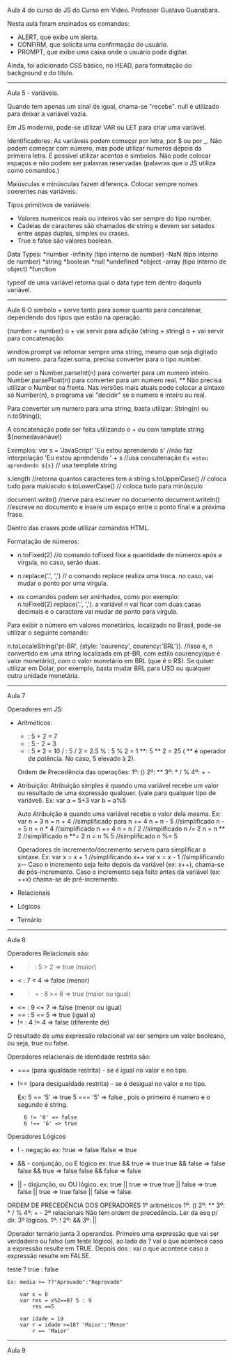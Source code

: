 Aula 4 do curso de JS do Curso em Video. Professor Gustavo Guanabara.

Nesta aula foram ensinados os comandos:
* ALERT, que exibe um alerta.
* CONFIRM, que solicita uma confirmação do usuário.
* PROMPT, que exibe uma caixa onde o usuário pode digitar.

Ainda, foi adicionado CSS básico, no HEAD, para formatação do background e do título.

------------------------------------------------------

Aula 5 - variáveis.

Quando tem apenas um sinal de igual, chama-se "recebe".
null é utilizado para deixar a variável vazia.

Em JS moderno, pode-se utilizar VAR ou LET para criar uma variável.

Identificadores: As variáveis podem começar por letra, por $ ou por _.
Não podem começar com número, mas pode utilizar numeros depois da primeira letra.
É possível utilizar acentos e simbolos.
Não pode colocar espaços e não podem ser palavras reservadas (palavras que o JS utiliza como comandos.)

Maiúsculas e minúsculas fazem diferença. Colocar sempre nomes coerentes nas variáveis.


Tipos primitivos de variáveis:
* Valores numericos reais ou inteiros vão ser sempre do tipo number.
* Cadeias de caracteres são chamados de string e devem ser setados entre aspas duplas, simples ou crases.
* True e false são valores boolean.

Data Types:
*number
    -infinity (tipo interno de number)
    -NaN (tipo interno de number)
*string
*boolean
*null
*undefined
*object
    -array (tipo interno de object)
*function

typeof de uma variável retorna qual o data type tem dentro daquela variável.

-------------------------------------------------------

Aula 6 
O simbolo + serve tanto para somar quanto para concatenar, dependendo dos tipos que estão na operação.

(number + number) o + vai servir para adição
(string + string) o + vai servir para concatenação.

window.prompt vai retornar sempre uma string, mesmo que seja digitado um numero. para fazer soma, precisa converter para o tipo number.

pode ser o Number.parseInt(n) para converter para um numero inteiro.
Number.parseFloat(n) para converter para um numero real.
** Não precisa utilizar o Number na frente.
Nas versões mais atuais pode colocar a sintaxe só Number(n), o programa vai "decidir" se o numero é inteiro ou real.

Para converter um numero para uma string, basta utilizar: String(n) ou n.toString();

A concatenação pode ser feita utilizando o + ou com template string ${nomedavariável}

Exemplos: 
var s = 'JavaScript'
'Eu estou aprendendo s' //não faz interpolação
'Eu estou aprendendo ' + s //usa concatenação
`Eu estou aprendendo ${s}` // usa template string

s.length //retorna quantos caracteres tem a string
s.toUpperCase()  // coloca tudo para maiúsculo
s.toLowerCase()  // coloca tudo para minúsculo

document.write() //serve para escrever no documento
document.writeln() //escreve no documento e insere um espaço entre o ponto final e a próxima frase.

Dentro das crases pode utilizar comandos HTML.

Formatação de números:
* n.toFixed(2) //o comando toFixed fixa a quantidade de números após a vírgula, no caso, serão duas.

* n.replace('.', ',') // o comando replace realiza uma troca. no caso, vai mudar o ponto por uma vírgula.

* os comandos podem ser aninhados, como por exemplo:
n.toFixed(2).replace('.', ','). a variável n vai ficar com duas casas decimais e o caractere vai mudar de ponto para vírgula.

Para exibir o número em valores monetários, localizado no Brasil, pode-se utilizar o seguinte comando:

n.toLocaleString('pt-BR', {style: 'courency', courency:'BRL'}). //Isso é, n convertido em uma string localizada em pt-BR, com estilo courency(que é valor monetário), com o valor monetário em BRL (que é o R$). Se quiser utilizar em Dolar, por exemplo, basta mudar BRL para USD ou qualquer outra unidade monetária. 

-------------------------------------------------------

Aula 7

Operadores em JS:
* Aritméticos:
    + : 5 + 2 = 7
    - : 5 - 2 = 3
    * : 5 * 2 = 10
    / : 5 / 2 = 2.5
    % : 5 % 2 = 1
    **: 5 ** 2 = 25 ( ** é operador de potência. No caso, 5 elevado à 2). 

    Ordem de Precedência das operações:
    1º: ()
    2º: **
    3º: * / %
    4º: + -

* Atribuição:
    Atribuição simples é quando uma variável recebe um valor ou resultado de uma expressão qualquer. (vale para qualquer tipo de variável).
        Ex: var a = 5+3
            var b = a%5

    Auto Atribuição é quando uma variável recebe o valor dela mesma. 
        Ex: var n = 3
                n = n + 4 //simplificado para n += 4
                n = n - 5 //simplificado n -= 5
                n = n * 4 //simplificado n += 4
                n = n / 2 //simplificado n /= 2
                n = n ** 2 //simplificado n **= 2
                n = n % 5 //simplificado n %= 5
        
    Operadores de incremento/decremento servem para simplificar a sintaxe.
        Ex: var x = x + 1 //simplificando x++
            var x = x - 1 //simplificando x--
        Caso o incremento seja feito depois da variável (ex: x++), chama-se de pós-incremento. Caso o incremento seja feito antes da variável (ex: ++x) chama-se de pré-incremento. 


* Relacionais
* Lógicos
* Ternário

-------------------------------------------------------

Aula 8

Operadores Relacionais são:
* > : 5 > 2 => true (maior)
* < : 7 < 4 => false (menor)
* >= : 8 >= 8 => true (maior ou igual)
* <= : 9 <= 7 => false (menor ou igual)
* == : 5 == 5 => true (igual a)
* != : 4 != 4 => false (diferente de)

O resultado de uma expressão relacional vai ser sempre um valor booleano, ou seja, true ou false.

Operadores relacionais de identidade restrita são:
* === (para igualdade restrita) - se é igual no valor e no tipo.
* !== (para desigualdade restrita)  - se é desigual no valor e no tipo.

    Ex: 5 == '5' => true
        5 === '5' => false , pois o primeiro é numero e o segundo é string.

        6 != '6' => false
        6 !== '6' => true


Operadores Lógicos
* ! - negação
    ex: !true => false
        !false => true

* && - conjunção, ou E lógico 
    ex: true && true => true
        true && false => false
        false && true => false
        false && false => false


* || - disjunção, ou OU lógico.
    ex: true || true => true
        true || false => true
        false || true => true
        false || false => false


ORDEM DE PRECEDÊNCIA DOS OPERADORES
1º aritméticos
    1º: ()
    2º: **
    3º: * / %
    4º: + - 
2º relacionais
    Não tem ordem de precedência. Ler da esq p/ dir.
3º lógicos.
    1º: !
    2º: &&
    3º: ||


Operador ternário junta 3 operandos. Primeiro uma expressão que vai ser verdadeiro ou falso (um teste lógico), ao lado da ? vai o que acontece caso a expressão resulte em TRUE. Depois dos : vai o que acontece caso a expressão resulte em FALSE. 

teste ? true : false

    Ex: media >= 7?"Aprovado":"Reprovado" 
        
        var x = 8
        var res = x%2==0? 5 : 9
            res ==5
        
        var idade = 19
        var r = idade >=18? 'Maior':'Menor'
            r == 'Maior'


-------------------------------------------------------

Aula 9

